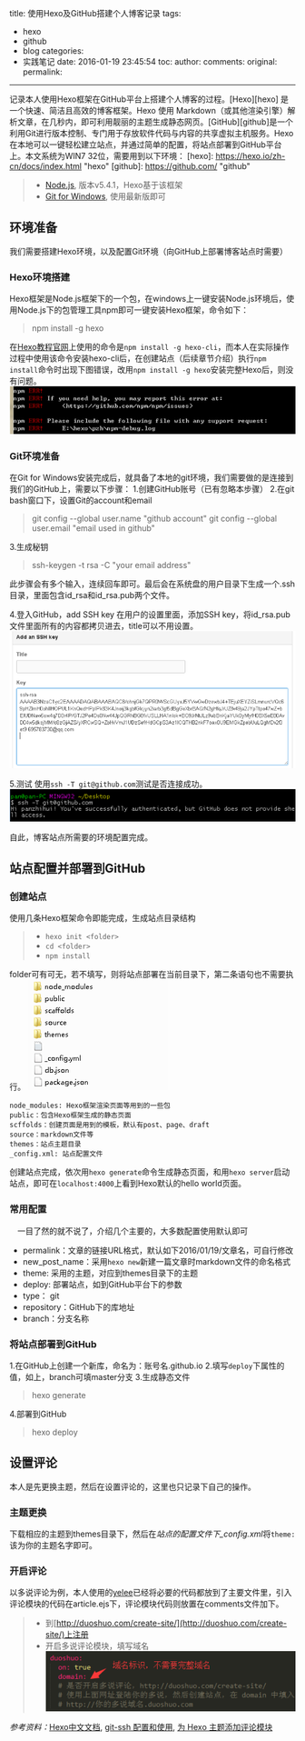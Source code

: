 title: 使用Hexo及GitHub搭建个人博客记录
tags:
  - hexo
  - github
  - blog
categories:
  - 实践笔记
date: 2016-01-19 23:45:54
toc:
author:
comments:
original:
permalink:
---


记录本人使用Hexo框架在GitHub平台上搭建个人博客的过程。[Hexo][hexo] 是一个快速、简洁且高效的博客框架。Hexo 使用 Markdown（或其他渲染引擎）解析文章，在几秒内，即可利用靓丽的主题生成静态网页。[GitHub][github]是一个利用Git进行版本控制、专门用于存放软件代码与内容的共享虚拟主机服务。Hexo在本地可以一键轻松建立站点，并通过简单的配置，将站点部署到GitHub平台上。本文系统为WIN7 32位，需要用到以下环境：
[hexo]: https://hexo.io/zh-cn/docs/index.html "hexo"
[github]: https://github.com/ "github"

> - [Node.js][node], 版本v5.4.1，Hexo基于该框架
> - [Git for Windows][git], 使用最新版即可

[node]: https://nodejs.org/en/ "node.js"
[git]: http://git-scm.com/download/win "git"

<!-- more -->
## 环境准备
我们需要搭建Hexo环境，以及配置Git环境（向GitHub上部署博客站点时需要）
### Hexo环境搭建
Hexo框架是Node.js框架下的一个包，在windows上一键安装Node.js环境后，使用Node.js下的包管理工具npm即可一键安装Hexo框架，命令如下：

> npm install -g hexo

在[Hexo教程官网](https://hexo.io/zh-cn/docs/ "Hexo教程")上使用的命令是`npm install -g hexo-cli`，而本人在实际操作过程中使用该命令安装hexo-cli后，在创建站点（后续章节介绍）执行`npm install`命令时出现下图错误，改用`npm install -g hexo`安装完整Hexo后，则没有问题。
!["建站报错"](../img/hexo/npm_install_error.png)
### Git环境准备
在Git for Windows安装完成后，就具备了本地的git环境，我们需要做的是连接到我们的GitHub上，需要以下步骤：
1.创建GitHub账号（已有忽略本步骤）
2.在git bash窗口下，设置Git的account和email

> git config --global user.name "github account"
> git config --global user.email "email used in github"

3.生成秘钥

> ssh-keygen -t rsa -C "your email address"

此步骤会有多个输入，连续回车即可。最后会在系统盘的用户目录下生成一个.ssh目录，里面包含id_rsa和id_rsa.pub两个文件。

4.登入GitHub，add SSH key
在用户的设置里面，添加SSH key，将id_rsa.pub文件里面所有的内容都拷贝进去，title可以不用设置。
![add ssh key](../img/hexo/add_ssh_key.png)

5.测试
使用`ssh -T git@github.com`测试是否连接成功。
!["连接成功"](../img/hexo/git_conn.png)

自此，博客站点所需要的环境配置完成。

## 站点配置并部署到GitHub
### 创建站点
使用几条Hexo框架命令即能完成，生成站点目录结构
> - `hexo init <folder>`
> - `cd <folder>`
> - `npm install`

folder可有可无，若不填写，则将站点部署在当前目录下，第二条语句也不需要执行。
!["目录结构"](../img/hexo/site_structure.png)

	node_modules: Hexo框架渲染页面等用到的一些包
	public：包含Hexo框架生成的静态页面
	scffolds：创建页面是用到的模板，默认有post、page、draft
	source：markdown文件等
	themes：站点主题目录
	_config.xml: 站点配置文件

创建站点完成，依次用`hexo generate`命令生成静态页面，和用`hexo server`启动站点，即可在`localhost:4000`上看到Hexo默认的hello world页面。

### 常用配置
　一目了然的就不说了，介绍几个主要的，大多数配置使用默认即可
- permalink：文章的链接URL格式，默认如下2016/01/19/文章名，可自行修改
- new_post_name：采用`hexo new`新建一篇文章时markdown文件的命名格式
- theme: 采用的主题，对应到themes目录下的主题
- deploy: 部署站点，如到GitHub平台下的参数
 - type： git
 - repository：GitHub下的库地址
 - branch：分支名称

### 将站点部署到GitHub
1.在GitHub上创建一个新库，命名为：账号名.github.io
2.填写`deploy`下属性的值，如上，branch可填master分支
3.生成静态文件
> hexo generate

4.部署到GitHub
> hexo deploy

## 设置评论
本人是先更换主题，然后在设置评论的，这里也只记录下自己的操作。

### 主题更换
下载相应的主题到themes目录下，然后在*站点的配置文件下_config.xml*将`theme:`该为你的主题名字即可。

### 开启评论
以多说评论为例，本人使用的[yelee](https://github.com/MOxFIVE/hexo-theme-yelee)已经将必要的代码都放到了主要文件里，引入评论模块的代码在article.ejs下，评论模块代码则放置在comments文件加下。
> - 到[http://duoshuo.com/create-site/](http://duoshuo.com/create-site/)上注册
> - 开启多说评论模块，填写域名
!["多说设置"](../img/hexo/duo_shuo.png)


*参考资料：*[Hexo中文文档](https://hexo.io/zh-cn/docs/index.html), [git-ssh 配置和使用](http://segmentfault.com/a/1190000002645623), [为 Hexo 主题添加评论模块](http://moxfive.xyz/2016/01/02/hexo-comments/)